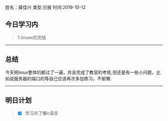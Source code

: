 姓名：薛佳兴
类型:日报
时间:2019-10-12

## 今日学习内 ##
>1.linuex的完结
* * *
## 总结 ##
​		今天把linux整体的都过了一遍，并且完成了教官的考核,但还是有一些小问题，比如说服务器的端口的等自己应该再次多加练习，不偷懒.

* * *
## 明日计划 ##
> - [x]  学习并了解c语言 